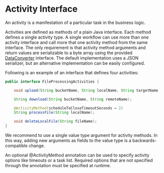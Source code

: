 # Activity Interface

An activity is a manifestation of a particular task in the business logic.

Activities are defined as methods of a plain Java interface. Each method defines a single activity type. A single
workflow can use more than one activity interface and call more that one activity method from the same interface.
The only requirement is that activity method arguments and return values are serializable to a byte array using the provided
[DataConverter](https://static.javadoc.io/com.uber.cadence/cadence-client/2.4.1/index.html?com/uber/cadence/converter/DataConverter.html)
interface. The default implementation uses a JSON serializer, but an alternative implementation can be easily configured.

Following is an example of an interface that defines four activities:

```java
public interface FileProcessingActivities {

    void upload(String bucketName, String localName, String targetName);

    String download(String bucketName, String remoteName);

    @ActivityMethod(scheduleToCloseTimeoutSeconds = 2)
    String processFile(String localName);

    void deleteLocalFile(String fileName);
}

```
We recommend to use a single value type argument for activity methods. In this way, adding new arguments as fields
to the value type is a backwards-compatible change.

An optional @ActivityMethod annotation can be used to specify activity options like timeouts or a task list. Required options
that are not specified through the annotation must be specified at runtime.
